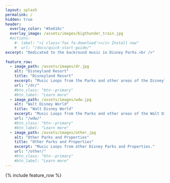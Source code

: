 ```yaml
---
layout: splash
permalink: /
hidden: true
header:
  overlay_color: "#5e616c"
  overlay_image: /assets/images/bigthunder_train.jpg
  #actions:
    #- label: "<i class='fas fa-download'></i> Install now"
    #  url: "/docs/quick-start-guide/"
excerpt: "Dedicated to the backround music in Disney Parks.<br />"
  
feature_row:
  - image_path: /assets/images/dr.jpg
    alt: "Disneyland Resort"
    title: "Disneyland Resort"
    excerpt: "Music Loops from the Parks and other areas of the Disneyland resort."
    url: "/dr/"
    #btn_class: "btn--primary"
    #btn_label: "Learn more"
  - image_path: /assets/images/wdw.jpg
    alt: "Walt Disney World"
    title: "Walt Disney World"
    excerpt: "Music Loops from the Parks and other areas of the Walt Disney World resort."
    url: "/wdw/"
    #btn_class: "btn--primary"
    #btn_label: "Learn more"
  - image_path: /assets/images/other.jpg
    alt: "Other Parks and Properties"
    title: "Other Parks and Properties"
    excerpt: "Music Loops from other Disney Parks and Properties."
    url: "/other/"
    #btn_class: "btn--primary"
    #btn_label: "Learn more"      
---
```


{% include feature_row %}
